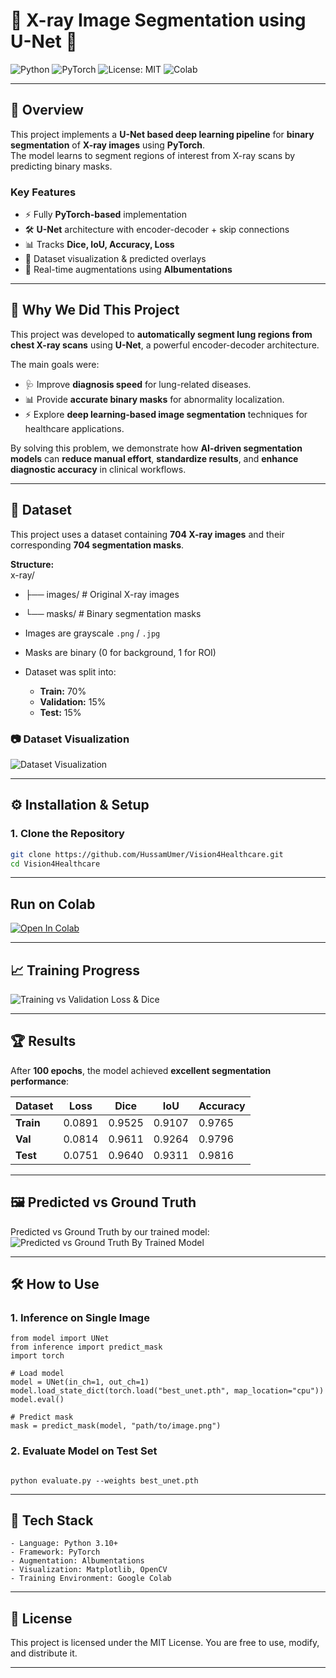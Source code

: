 # 🩻 X-ray Image Segmentation using U-Net 🧠  

![Python](https://img.shields.io/badge/Python-3.9%2B-blue?logo=python&logoColor=white)
![PyTorch](https://img.shields.io/badge/PyTorch-1.12+-ee4c2c?logo=pytorch&logoColor=white)
![License: MIT](https://img.shields.io/badge/License-MIT-green.svg)
![Colab](https://img.shields.io/badge/Run%20on-Colab-orange?logo=googlecolab)

---

## 📌 Overview  
This project implements a **U-Net based deep learning pipeline** for **binary segmentation** of **X-ray images** using **PyTorch**.  
The model learns to segment regions of interest from X-ray scans by predicting binary masks.  

### **Key Features**
- ⚡ Fully **PyTorch-based** implementation  
- 🛠️ **U-Net** architecture with encoder-decoder + skip connections  
- 📊 Tracks **Dice, IoU, Accuracy, Loss**  
- 🧪 Dataset visualization & predicted overlays  
- 🎨 Real-time augmentations using **Albumentations**  

---

## 📝 Why We Did This Project  
This project was developed to **automatically segment lung regions from chest X-ray scans** using **U-Net**, a powerful encoder-decoder architecture.  

The main goals were:  
- 🩺 Improve **diagnosis speed** for lung-related diseases.  
- 📊 Provide **accurate binary masks** for abnormality localization.  
- ⚡ Explore **deep learning-based image segmentation** techniques for healthcare applications.  

By solving this problem, we demonstrate how **AI-driven segmentation models** can **reduce manual effort**, **standardize results**, and **enhance diagnostic accuracy** in clinical workflows.





---

## 📂 Dataset  

This project uses a dataset containing **704 X-ray images** and their corresponding **704 segmentation masks**.  

**Structure:**  
x-ray/
- ├── images/ # Original X-ray images
- └── masks/ # Binary segmentation masks


- Images are grayscale `.png` / `.jpg`
- Masks are binary (0 for background, 1 for ROI)
- Dataset was split into:
  - **Train:** 70%
  - **Validation:** 15%
  - **Test:** 15%

### 📷 Dataset Visualization  

![Dataset Visualization](https://raw.githubusercontent.com/HussamUmer/Vision4Healthcare/main/XRay_UNet_Segmentation/Outputs/dataset.png)


---

## ⚙️ Installation & Setup  

### **1. Clone the Repository**
```bash
git clone https://github.com/HussamUmer/Vision4Healthcare.git
cd Vision4Healthcare


```
---
## Run on Colab

[![Open In Colab](https://colab.research.google.com/assets/colab-badge.svg)](https://colab.research.google.com/github/HussamUmer/Vision4Healthcare/blob/main/XRay_UNet_Segmentation/Notebook%20File/U_Net_X_Ray.ipynb)

---

## 📈 Training Progress

![Training vs Validation Loss & Dice](https://raw.githubusercontent.com/HussamUmer/Vision4Healthcare/main/XRay_UNet_Segmentation/Outputs/download%20(2).png)

---

## 🏆 Results

After **100 epochs**, the model achieved **excellent segmentation performance**:

| Dataset | Loss   | Dice   | IoU    | Accuracy |
|---------|--------|--------|--------|-----------|
| **Train** | 0.0891 | 0.9525 | 0.9107 | 0.9765 |
| **Val**   | 0.0814 | 0.9611 | 0.9264 | 0.9796 |
| **Test**  | 0.0751 | 0.9640 | 0.9311 | 0.9816 |

---

## 🖼️ Predicted vs Ground Truth

Predicted vs Ground Truth by our trained model:
![Predicted vs Ground Truth By Trained Model](https://raw.githubusercontent.com/HussamUmer/Vision4Healthcare/main/XRay_UNet_Segmentation/Outputs/Predicted.png)

---

## 🛠️ How to Use
### 1. Inference on Single Image

```
from model import UNet
from inference import predict_mask
import torch

# Load model
model = UNet(in_ch=1, out_ch=1)
model.load_state_dict(torch.load("best_unet.pth", map_location="cpu"))
model.eval()

# Predict mask
mask = predict_mask(model, "path/to/image.png")

```
### 2. Evaluate Model on Test Set

```

python evaluate.py --weights best_unet.pth

```
---

## 📌 Tech Stack
```
- Language: Python 3.10+
- Framework: PyTorch
- Augmentation: Albumentations
- Visualization: Matplotlib, OpenCV
- Training Environment: Google Colab 
```
---

## 📜 License

This project is licensed under the MIT License.
You are free to use, modify, and distribute it.

---
